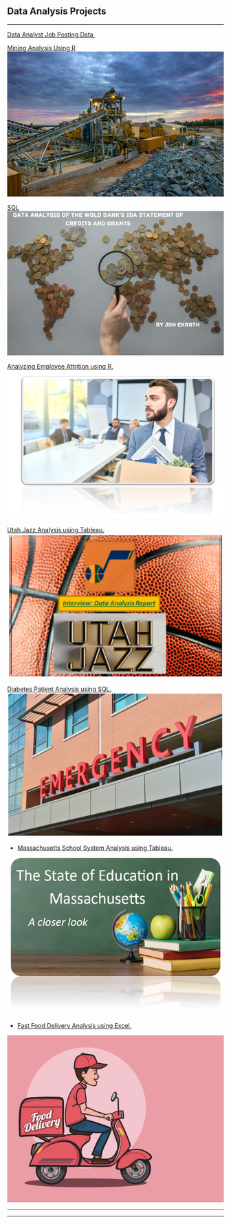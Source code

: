 ## Data Analysis Projects

---



[Data Analyst Job Posting Data ](https://docs.google.com/presentation/d/1W8xOSEZ_wnUaa1JzqynCdW6jSYAnDpWLuH087wMV_xM/edit?usp=drive_link)
<img src=""/>

[Mining Analysis Using R](https://www.linkedin.com/posts/jonekroth_using-python-to-find-insights-in-data-activity-7081704668313079808-DIvq?utm_source=share&utm_medium=member_desktop)<img src="images/miningoperations-2.jpg?raw=true"/>

[SQL](https://www.linkedin.com/posts/jonekroth_using-sql-to-analyze-the-world-bank-and-its-activity-7094011426956038144-WgSx?utm_source=share&utm_medium=member_desktop)<img src="images/penny picture2.jpg?raw=true"/>


[Analyzing Employee Attrition using R.](https://www.linkedin.com/pulse/analyzing-employee-attrition-using-r-jon-ekroth%3FtrackingId=KCMBuXhBQHmhZpbC%252BpbvPQ%253D%253D/?trackingId=KCMBuXhBQHmhZpbC%2BpbvPQ%3D%3D)
[<img src="images/person-leaving2.jpg?raw=true"/>](https://www.linkedin.com/pulse/analyzing-employee-attrition-using-r-jon-ekroth%3FtrackingId=KCMBuXhBQHmhZpbC%252BpbvPQ%253D%253D/?trackingId=KCMBuXhBQHmhZpbC%2BpbvPQ%3D%3D)

[Utah Jazz Analysis using Tableau.](https://www.linkedin.com/pulse/interview-data-analyst-report-utah-jazz-jon-ekroth)
<img src="images/Top 16x9.png?raw=true"/>

[Diabetes Patient Analysis using SQL.](https://www.linkedin.com/pulse/diabetes-patient-analysis-jon-ekroth/?trackingId=3ZRNOVGNR1e3nircrFn9lA%3D%3D)
<img src="images/emergency.png?raw=true"/>

- [Massachusetts School System Analysis using Tableau.](https://www.linkedin.com/posts/jonekroth_tableau-project-analysis-activity-7067904985077800961-KG_3?utm_source=share&utm_medium=member_desktop)
<img src="images/chalk_board.jpg?raw=true"/>

- [Fast Food Delivery Analysis using Excel.](https://www.linkedin.com/pulse/fast-food-home-delivery-who-uses-service-anyway-jon-ekroth/?trackingId=qkNQGyevSZqr9BshCpXhng%3D%3D)
<img src="images/small_food7.jpg?raw=true"/>

---

---



<!--this is how you hide text -->
